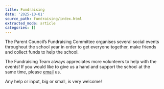 ```yaml
---
title: Fundraising
date: '2025-10-01'
source_path: fundraising/index.html
extracted_mode: article
categories: []
---
```

The Parent Council’s Fundraising Committee organises several social events throughout the school year in order to get everyone together, make friends and collect funds to help the school.

The Fundraising Team always appreciates more volunteers&nbsp;to help with the events! If you would like to give us a hand and support the school at the same time, please [email](mailto:hello@hyndlandprimary.parent-council.scot)&nbsp;us.

Any help or input, big or small, is very welcome!

&nbsp;

&nbsp;
